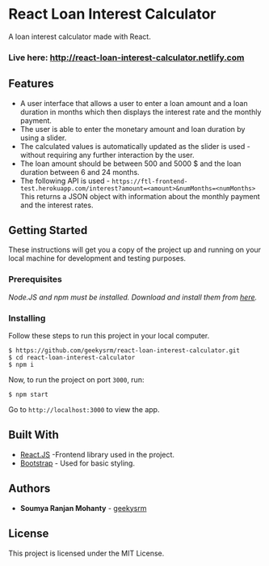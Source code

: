 # React Loan Interest Calculator

A loan interest calculator made with React.

### Live here: http://react-loan-interest-calculator.netlify.com

## Features

- A user interface that allows a user to enter a loan amount and a
  loan duration in months which then displays the interest rate and the monthly payment.
- The user is able to enter the monetary amount and loan duration by using a slider.
- The calculated values is automatically updated as the slider is used - without requiring any
  further interaction by the user.
- The loan amount should be between 500 and 5000 \$ and the loan duration between 6
  and 24 months.
- The following API is used - `https://ftl-frontend-test.herokuapp.com/interest?amount=<amount>&numMonths=<numMonths>`<br/>
  This returns a JSON object with information about the monthly payment and the interest
  rates.

## Getting Started

These instructions will get you a copy of the project up and running on your local machine for development and testing purposes.

### Prerequisites

_Node.JS and npm must be installed. Download and install them from [here](https://nodejs.org)._

### Installing

Follow these steps to run this project in your local computer.

```
$ https://github.com/geekysrm/react-loan-interest-calculator.git
$ cd react-loan-interest-calculator
$ npm i
```

Now, to run the project on port `3000`, run:

```
$ npm start
```

Go to `http://localhost:3000` to view the app.

## Built With

- [React.JS](https://reactjs.org/) -Frontend library used in the project.
- [Bootstrap](https://getbootstrap.com/) - Used for basic styling.

## Authors

- **Soumya Ranjan Mohanty** - [geekysrm](https://github.com/geekysrm)

## License

This project is licensed under the MIT License.
